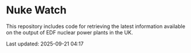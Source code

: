# Nuke Watch

This repository includes code for retrieving the latest information available on the output of EDF nuclear power plants in the UK.

Last updated: 2025-09-21 04:17